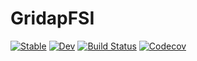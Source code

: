 # GridapFSI

[![Stable](https://img.shields.io/badge/docs-stable-blue.svg)](https://gridapapps.github.io/GridapFSI.jl/stable)
[![Dev](https://img.shields.io/badge/docs-dev-blue.svg)](https://gridapapps.github.io/GridapFSI.jl/dev)
[![Build Status](https://travis-ci.com/gridapapps/GridapFSI.jl.svg?branch=master)](https://travis-ci.com/gridapapps/GridapFSI.jl)
[![Codecov](https://codecov.io/gh/gridapapps/GridapFSI.jl/branch/master/graph/badge.svg)](https://codecov.io/gh/gridapapps/GridapFSI.jl)
